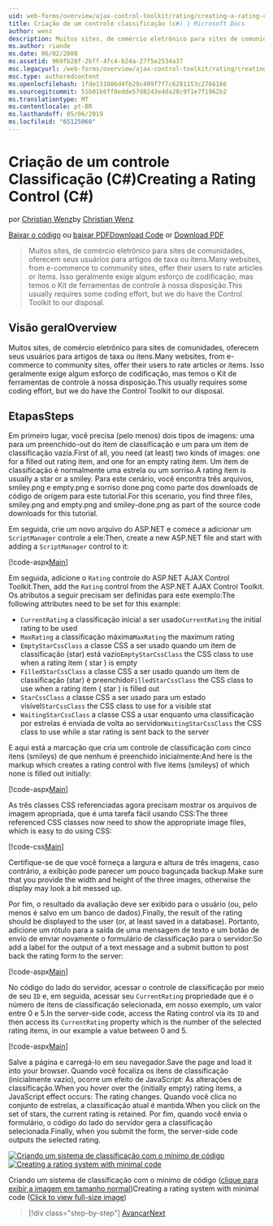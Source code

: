 ```yaml
---
uid: web-forms/overview/ajax-control-toolkit/rating/creating-a-rating-control-cs
title: Criação de um controle classificação (c#) | Microsoft Docs
author: wenz
description: Muitos sites, de comércio eletrônico para sites de comunidades, oferecem seus usuários para artigos de taxa ou itens. Isso geralmente exige algum esforço de codificação, mas temos o...
ms.author: riande
ms.date: 06/02/2008
ms.assetid: 969fb28f-2bff-4fc4-b24a-27f5e2534a37
msc.legacyurl: /web-forms/overview/ajax-control-toolkit/rating/creating-a-rating-control-cs
msc.type: authoredcontent
ms.openlocfilehash: 1fde131086d4fb29c499f7f7c6281153c2766166
ms.sourcegitcommit: 51b01b6ff8edde57d8243e4da28c9f1e7f1962b2
ms.translationtype: MT
ms.contentlocale: pt-BR
ms.lasthandoff: 05/06/2019
ms.locfileid: "65125060"
---
```

# <a name="creating-a-rating-control-c"></a><span data-ttu-id="a1fd6-104">Criação de um controle Classificação (C#)</span><span class="sxs-lookup"><span data-stu-id="a1fd6-104">Creating a Rating Control (C#)</span></span>

<span data-ttu-id="a1fd6-105">por [Christian Wenz](https://github.com/wenz)</span><span class="sxs-lookup"><span data-stu-id="a1fd6-105">by [Christian Wenz](https://github.com/wenz)</span></span>

<span data-ttu-id="a1fd6-106">[Baixar o código](http://download.microsoft.com/download/9/3/f/93f8daea-bebd-4821-833b-95205389c7d0/rating0.cs.zip) ou [baixar PDF](http://download.microsoft.com/download/2/d/c/2dc10e34-6983-41d4-9c08-f78f5387d32b/rating0CS.pdf)</span><span class="sxs-lookup"><span data-stu-id="a1fd6-106">[Download Code](http://download.microsoft.com/download/9/3/f/93f8daea-bebd-4821-833b-95205389c7d0/rating0.cs.zip) or [Download PDF](http://download.microsoft.com/download/2/d/c/2dc10e34-6983-41d4-9c08-f78f5387d32b/rating0CS.pdf)</span></span>

> <span data-ttu-id="a1fd6-107">Muitos sites, de comércio eletrônico para sites de comunidades, oferecem seus usuários para artigos de taxa ou itens.</span><span class="sxs-lookup"><span data-stu-id="a1fd6-107">Many websites, from e-commerce to community sites, offer their users to rate articles or items.</span></span> <span data-ttu-id="a1fd6-108">Isso geralmente exige algum esforço de codificação, mas temos o Kit de ferramentas de controle à nossa disposição.</span><span class="sxs-lookup"><span data-stu-id="a1fd6-108">This usually requires some coding effort, but we do have the Control Toolkit to our disposal.</span></span>

## <a name="overview"></a><span data-ttu-id="a1fd6-109">Visão geral</span><span class="sxs-lookup"><span data-stu-id="a1fd6-109">Overview</span></span>

<span data-ttu-id="a1fd6-110">Muitos sites, de comércio eletrônico para sites de comunidades, oferecem seus usuários para artigos de taxa ou itens.</span><span class="sxs-lookup"><span data-stu-id="a1fd6-110">Many websites, from e-commerce to community sites, offer their users to rate articles or items.</span></span> <span data-ttu-id="a1fd6-111">Isso geralmente exige algum esforço de codificação, mas temos o Kit de ferramentas de controle à nossa disposição.</span><span class="sxs-lookup"><span data-stu-id="a1fd6-111">This usually requires some coding effort, but we do have the Control Toolkit to our disposal.</span></span>

## <a name="steps"></a><span data-ttu-id="a1fd6-112">Etapas</span><span class="sxs-lookup"><span data-stu-id="a1fd6-112">Steps</span></span>

<span data-ttu-id="a1fd6-113">Em primeiro lugar, você precisa (pelo menos) dois tipos de imagens: uma para um preenchido-out do item de classificação e um para um item de classificação vazia.</span><span class="sxs-lookup"><span data-stu-id="a1fd6-113">First of all, you need (at least) two kinds of images: one for a filled out rating item, and one for an empty rating item.</span></span> <span data-ttu-id="a1fd6-114">Um item de classificação é normalmente uma estrela ou um sorriso.</span><span class="sxs-lookup"><span data-stu-id="a1fd6-114">A rating item is usually a star or a smiley.</span></span> <span data-ttu-id="a1fd6-115">Para este cenário, você encontra três arquivos, smiley.png e empty.png e sorriso done.png como parte dos downloads de código de origem para este tutorial.</span><span class="sxs-lookup"><span data-stu-id="a1fd6-115">For this scenario, you find three files, smiley.png and empty.png and smiley-done.png as part of the source code downloads for this tutorial.</span></span>

<span data-ttu-id="a1fd6-116">Em seguida, crie um novo arquivo do ASP.NET e comece a adicionar um `ScriptManager` controle a ele:</span><span class="sxs-lookup"><span data-stu-id="a1fd6-116">Then, create a new ASP.NET file and start with adding a `ScriptManager` control to it:</span></span>

[!code-aspx[Main](creating-a-rating-control-cs/samples/sample1.aspx)]

<span data-ttu-id="a1fd6-117">Em seguida, adicione o `Rating` controle do ASP.NET AJAX Control Toolkit.</span><span class="sxs-lookup"><span data-stu-id="a1fd6-117">Then, add the `Rating` control from the ASP.NET AJAX Control Toolkit.</span></span> <span data-ttu-id="a1fd6-118">Os atributos a seguir precisam ser definidas para este exemplo:</span><span class="sxs-lookup"><span data-stu-id="a1fd6-118">The following attributes need to be set for this example:</span></span>

- <span data-ttu-id="a1fd6-119">`CurrentRating` a classificação inicial a ser usado</span><span class="sxs-lookup"><span data-stu-id="a1fd6-119">`CurrentRating` the initial rating to be used</span></span>
- <span data-ttu-id="a1fd6-120">`MaxRating` a classificação máxima</span><span class="sxs-lookup"><span data-stu-id="a1fd6-120">`MaxRating` the maximum rating</span></span>
- <span data-ttu-id="a1fd6-121">`EmptyStarCssClass` a classe CSS a ser usado quando um item de classificação (star) está vazio</span><span class="sxs-lookup"><span data-stu-id="a1fd6-121">`EmptyStarCssClass` the CSS class to use when a rating item ( star ) is empty</span></span>
- <span data-ttu-id="a1fd6-122">`FilledStarCssClass` a classe CSS a ser usado quando um item de classificação (star) é preenchido</span><span class="sxs-lookup"><span data-stu-id="a1fd6-122">`FilledStarCssClass` the CSS class to use when a rating item ( star ) is filled out</span></span>
- <span data-ttu-id="a1fd6-123">`StarCssClass` a classe CSS a ser usado para um estado visível</span><span class="sxs-lookup"><span data-stu-id="a1fd6-123">`StarCssClass` the CSS class to use for a visible stat</span></span>
- <span data-ttu-id="a1fd6-124">`WaitingStarCssClass` a classe CSS a usar enquanto uma classificação por estrelas é enviada de volta ao servidor</span><span class="sxs-lookup"><span data-stu-id="a1fd6-124">`WaitingStarCssClass` the CSS class to use while a star rating is sent back to the server</span></span>

<span data-ttu-id="a1fd6-125">E aqui está a marcação que cria um controle de classificação com cinco itens (smileys) de que nenhum é preenchido inicialmente:</span><span class="sxs-lookup"><span data-stu-id="a1fd6-125">And here is the markup which creates a rating control with five items (smileys) of which none is filled out initially:</span></span>

[!code-aspx[Main](creating-a-rating-control-cs/samples/sample2.aspx)]

<span data-ttu-id="a1fd6-126">As três classes CSS referenciadas agora precisam mostrar os arquivos de imagem apropriada, que é uma tarefa fácil usando CSS:</span><span class="sxs-lookup"><span data-stu-id="a1fd6-126">The three referenced CSS classes now need to show the appropriate image files, which is easy to do using CSS:</span></span>

[!code-css[Main](creating-a-rating-control-cs/samples/sample3.css)]

<span data-ttu-id="a1fd6-127">Certifique-se de que você forneça a largura e altura de três imagens, caso contrário, a exibição pode parecer um pouco bagunçada backup.</span><span class="sxs-lookup"><span data-stu-id="a1fd6-127">Make sure that you provide the width and height of the three images, otherwise the display may look a bit messed up.</span></span>

<span data-ttu-id="a1fd6-128">Por fim, o resultado da avaliação deve ser exibido para o usuário (ou, pelo menos é salvo em um banco de dados).</span><span class="sxs-lookup"><span data-stu-id="a1fd6-128">Finally, the result of the rating should be displayed to the user (or, at least saved in a database).</span></span> <span data-ttu-id="a1fd6-129">Portanto, adicione um rótulo para a saída de uma mensagem de texto e um botão de envio de enviar novamente o formulário de classificação para o servidor:</span><span class="sxs-lookup"><span data-stu-id="a1fd6-129">So add a label for the output of a text message and a submit button to post back the rating form to the server:</span></span>

[!code-aspx[Main](creating-a-rating-control-cs/samples/sample4.aspx)]

<span data-ttu-id="a1fd6-130">No código do lado do servidor, acessar o controle de classificação por meio de seu `ID` e, em seguida, acessar seu `CurrentRating` propriedade que é o número de itens de classificação selecionada, em nosso exemplo, um valor entre 0 e 5.</span><span class="sxs-lookup"><span data-stu-id="a1fd6-130">In the server-side code, access the Rating control via its `ID` and then access its `CurrentRating` property which is the number of the selected rating items, in our example a value between 0 and 5.</span></span>

[!code-aspx[Main](creating-a-rating-control-cs/samples/sample5.aspx)]

<span data-ttu-id="a1fd6-131">Salve a página e carregá-lo em seu navegador.</span><span class="sxs-lookup"><span data-stu-id="a1fd6-131">Save the page and load it into your browser.</span></span> <span data-ttu-id="a1fd6-132">Quando você focaliza os itens de classificação (inicialmente vazio), ocorre um efeito de JavaScript: As alterações de classificação.</span><span class="sxs-lookup"><span data-stu-id="a1fd6-132">When you hover over the (initially empty) rating items, a JavaScript effect occurs: The rating changes.</span></span> <span data-ttu-id="a1fd6-133">Quando você clica no conjunto de estrelas, a classificação atual é mantida.</span><span class="sxs-lookup"><span data-stu-id="a1fd6-133">When you click on the set of stars, the current rating is retained.</span></span> <span data-ttu-id="a1fd6-134">Por fim, quando você envia o formulário, o código do lado do servidor gera a classificação selecionada.</span><span class="sxs-lookup"><span data-stu-id="a1fd6-134">Finally, when you submit the form, the server-side code outputs the selected rating.</span></span>

<span data-ttu-id="a1fd6-135">[![Criando um sistema de classificação com o mínimo de código](creating-a-rating-control-cs/_static/image2.png)](creating-a-rating-control-cs/_static/image1.png)</span><span class="sxs-lookup"><span data-stu-id="a1fd6-135">[![Creating a rating system with minimal code](creating-a-rating-control-cs/_static/image2.png)](creating-a-rating-control-cs/_static/image1.png)</span></span>

<span data-ttu-id="a1fd6-136">Criando um sistema de classificação com o mínimo de código ([clique para exibir a imagem em tamanho normal](creating-a-rating-control-cs/_static/image3.png))</span><span class="sxs-lookup"><span data-stu-id="a1fd6-136">Creating a rating system with minimal code ([Click to view full-size image](creating-a-rating-control-cs/_static/image3.png))</span></span>

> [!div class="step-by-step"]
> [<span data-ttu-id="a1fd6-137">Avançar</span><span class="sxs-lookup"><span data-stu-id="a1fd6-137">Next</span></span>](creating-a-rating-control-vb.md)
